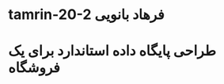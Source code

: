 # tamrin-20-2 فرهاد بانویی 
<!DOCTYPE html>
<html lang="fa">
<head>
    <meta charset="UTF-8">

</head>
<body>
    <h1>طراحی پایگاه داده استاندارد برای یک فروشگاه</h1>
